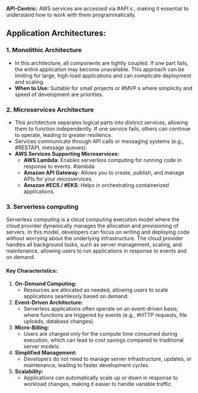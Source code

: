 **API-Centric:** AWS services are accessed via #API s , making it essential to understand how to work with them programmatically.
## Application Architectures:

### 1. Monolithic Architecture

- In this architecture, all components are tightly coupled. If one part fails, the entire application may become unavailable. This approach can be limiting for large, high-load applications and can complicate deployment and scaling.
- **When to Use:** Suitable for small projects or #MVP s where simplicity and speed of development are priorities.

### 2. Microservices Architecture

- This architecture separates logical parts into distinct services, allowing them to function independently. If one service fails, others can continue to operate, leading to greater resilience.
- Services communicate through API calls or messaging systems (e.g., #RESTAPI, message queues).
- **AWS Services Supporting Microservices:**
    - **AWS Lambda**: Enables serverless computing for running code in response to events. #lambda
    - **Amazon API Gateway**: Allows you to create, publish, and manage APIs for your microservices.
    - **Amazon #ECS / #EKS**: Helps in orchestrating containerized applications.
### 3. Serverless computing

Serverless computing is a cloud computing execution model where the cloud provider dynamically manages the allocation and provisioning of servers. In this model, developers can focus on writing and deploying code without worrying about the underlying infrastructure. The cloud provider handles all background tasks, such as server management, scaling, and maintenance, allowing users to run applications in response to events and on demand.

#### Key Characteristics:

1. **On-Demand Computing:**
    - Resources are allocated as needed, allowing users to scale applications seamlessly based on demand.
2. **Event-Driven Architecture:**
    - Serverless applications often operate on an event-driven basis, where functions are triggered by events (e.g., #HTTP requests, file uploads, database changes).
3. **Micro-Billing:**
    - Users are charged only for the compute time consumed during execution, which can lead to cost savings compared to traditional server models.
4. **Simplified Management:**
    - Developers do not need to manage server infrastructure, updates, or maintenance, leading to faster development cycles.
5. **Scalability:**
    - Applications can automatically scale up or down in response to workload changes, making it easier to handle variable traffic.
